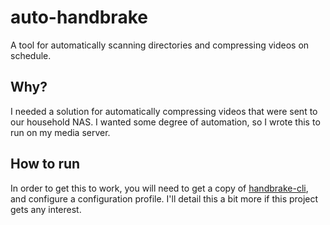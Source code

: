 # auto-handbrake
 A tool for automatically scanning directories and compressing videos on schedule.

 ## Why?

 I needed a solution for automatically compressing videos that were sent to our household NAS. I wanted some degree of automation, so I wrote this to run on my media server.


 ## How to run

 In order to get this to work, you will need to get a copy of [handbrake-cli](https://handbrake.fr/downloads2.php), and configure a configuration profile. I'll detail this a bit more if this project gets any interest.
